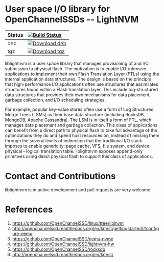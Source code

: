 User space I/O library for OpenChannelSSDs -- LightNVM
======================================================

| Status | [![Build Status](https://travis-ci.org/OpenChannelSSD/liblightnvm.svg?branch=master)](https://travis-ci.org/OpenChannelSSD/liblightnvm) |
|--------|:----------------------------------------------------------|
| deb    | [![Download deb](https://api.bintray.com/packages/openchannelssd/debs/liblightnvm/images/download.svg)](https://bintray.com/openchannelssd/debs/liblightnvm/_latestVersion) |
| tgz    | [![Download tgz](https://api.bintray.com/packages/openchannelssd/binaries/liblightnvm/images/download.svg)](https://bintray.com/openchannelssd/binaries/liblightnvm/_latestVersion) |

liblightnvm is a user space library that manages provisioning of and I/O
submission to physical flash. The motivation is to enable I/O-intensive
applications to implement their own Flash Translation Layer (FTLs) using the
internal application data structures. The design is based on the principle that
high-performance I/O applications often use structures that assimilates
structures found within a Flash translation layer.  This include log-structured
data structures that provides their own mechanisms for data placement, garbage
collection, and I/O scheduling strategies.

For example, popular key-value stores often use a form of Log Structured Merge
Trees (LSMs) as their base data structure (including RocksDB, MongoDB, Apache
Cassandra). The LSM is in itself a form of FTL, which manages data placement and
garbage collection. This class of applications can benefit from a direct path to
physical flash to take full advantage of the optimizations they do and spend
host resources on, instead of missing them through the several levels of
indirection that the traditional I/O stack imposes to enable genericity: page
cache, VFS, file system, and device physical - logical translation table.
liblightnvm exposes append-only primitives using direct physical flash to
support this class of applications.

Contact and Contributions
=========================

liblightnvm is in active development and pull requests are very welcome.

References
==========

1.  <https://github.com/OpenChannelSSD/linux/tree/liblnvm>
2.  <http://openchannelssd.readthedocs.org/en/latest/gettingstarted/#configure-qemu>
3.  <https://github.com/OpenChannelSSD/qemu-nvme>
4.  <https://github.com/OpenChannelSSD/lightnvm-hw>
5.  <https://github.com/OpenChannelSSD/rocksdb>
6.  <http://openchannelssd.readthedocs.org/en/latest/>

